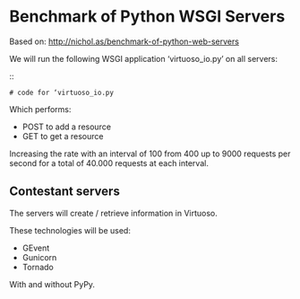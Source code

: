 Benchmark of Python WSGI Servers
================================

Based on:
http://nichol.as/benchmark-of-python-web-servers

We will run the following WSGI application ‘virtuoso_io.py’ on all servers:

::

    # code for ‘virtuoso_io.py


Which performs:
* POST to add a resource
* GET to get a resource

Increasing the rate with an interval of 100 from 400 up to 9000 requests per second for a total of 40.000 requests at each interval.


Contestant servers
------------------

The servers will create / retrieve information in Virtuoso.

These technologies will be used:

* GEvent
* Gunicorn
* Tornado

With and without PyPy.
